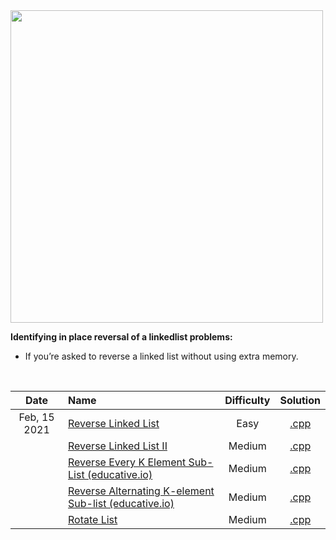 <img src="https://hackernoon.com/images/G9YRlqC9joZNTWsi1ul7tRkO6tv1-gekl3wfd.jpg" height="500px" />

**Identifying in place reversal of a linkedlist problems:**  

- If you’re asked to reverse a linked list without using extra memory.

<br/>

| Date | Name | Difficulty | Solution |
|:----:|:-----|:----------:|:--------:|
| Feb, 15 2021 | [Reverse Linked List](https://leetcode.com/problems/reverse-linked-list/) | Easy | [.cpp](https://github.com/the-robot/coding-challenges/blob/master/leet-code/educative.io/06-in-place-reversal-of-a-linkedlist/reverse-linked-list.cpp) |
| | [Reverse Linked List II](https://leetcode.com/problems/reverse-linked-list-ii/) | Medium | [.cpp](https://github.com/the-robot/coding-challenges/blob/master/leet-code/educative.io/06-in-place-reversal-of-a-linkedlist/reverse-linked-list-ii.cpp) |
| | [Reverse Every K Element Sub-List (educative.io)](https://www.educative.io/courses/grokking-the-coding-interview/RMZylvkGznR) | Medium | [.cpp](https://github.com/the-robot/coding-challenges/blob/master/leet-code/educative.io/06-in-place-reversal-of-a-linkedlist/reverse-every-k-element-sub-list.cpp) |
| | [Reverse Alternating K-element Sub-list (educative.io)](https://www.educative.io/module/lesson/data-structures-in-python/qVEMgx4xYr3) | Medium | [.cpp](https://github.com/the-robot/coding-challenges/blob/master/leet-code/educative.io/06-in-place-reversal-of-a-linkedlist/reverse-alternating-k-element-sub-list.cpp) |
| | [Rotate List](https://leetcode.com/problems/rotate-list/) | Medium | [.cpp](https://github.com/the-robot/coding-challenges/blob/master/leet-code/educative.io/06-in-place-reversal-of-a-linkedlist/rotate-list.cpp) |
